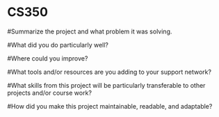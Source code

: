 # CS350

#Summarize the project and what problem it was solving.

#What did you do particularly well?

#Where could you improve?

#What tools and/or resources are you adding to your support network?

#What skills from this project will be particularly transferable to other projects and/or course work?

#How did you make this project maintainable, readable, and adaptable?
